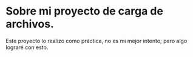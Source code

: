 # Sobre mi proyecto de carga de archivos.
Este proyecto lo realizo como práctica, no es mi mejor intento; pero algo lograré con esto.
